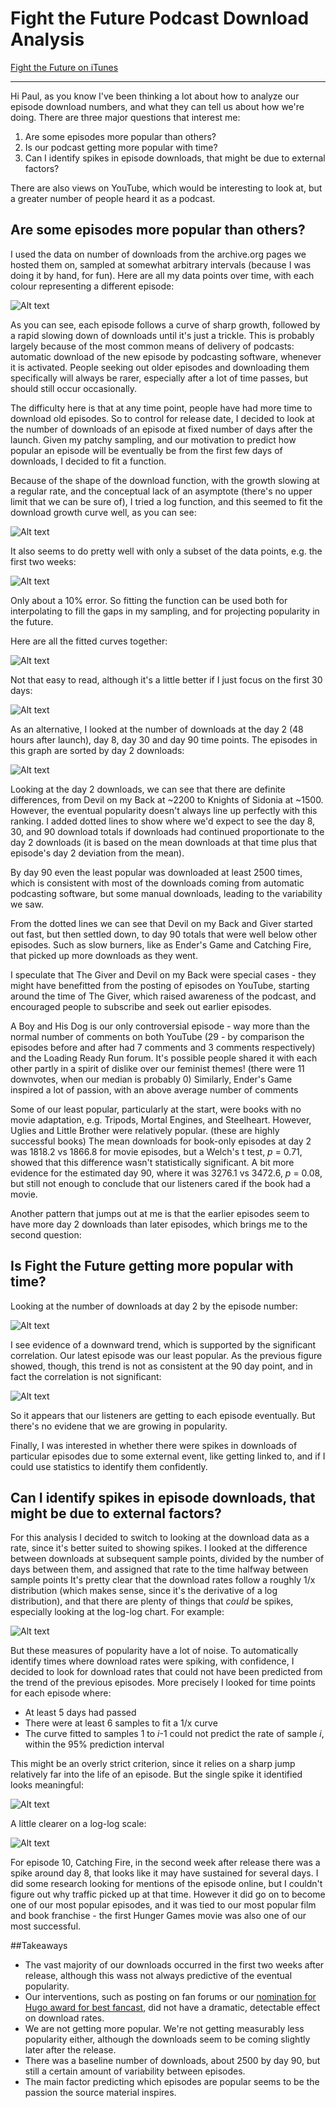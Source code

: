 # Fight the Future Podcast Download Analysis

[Fight the Future on iTunes](https://itunes.apple.com/us/podcast/fight-future-loadingreadyrun/id981185349?mt=2)

--------
Hi Paul, as you know I've been thinking a lot about how to analyze our episode download numbers, and what they can tell us about how we're doing. There are three major questions that interest me:

1. Are some episodes more popular than others?
2. Is our podcast getting more popular with time?
3. Can I identify spikes in episode downloads, that might be due to external factors?

There are also views on YouTube, which would be interesting to look at, but a greater number of people heard it as a podcast.

## Are some episodes more popular than others?

I used the data on number of downloads from the archive.org pages we hosted them on, sampled at somewhat arbitrary intervals (because I was doing it by hand, for fun). Here are all my data points over time, with each colour representing a different episode:

![Alt text](figures/figures001.png)

As you can see, each episode follows a curve of sharp growth, followed by a rapid slowing down of downloads until it's just a trickle. This is probably largely because of the most common means of delivery of podcasts: automatic download of the new episode by podcasting software, whenever it is activated. People seeking out older episodes and downloading them specifically will always be rarer, especially after a lot of time passes, but should still occur occasionally.

The difficulty here is that at any time point, people have had more time to download old episodes. So to control for release date, I decided to look at the number of downloads of an episode at fixed number of days after the launch. Given my patchy sampling, and our motivation to predict how popular an episode will be eventually be from the first few days of downloads, I decided to fit a function. 

Because of the shape of the download function, with the growth slowing at a regular rate, and the conceptual lack of an asymptote (there's no upper limit that we can be sure of), I tried a log function, and this seemed to fit the download growth curve well, as you can see:

![Alt text](figures/figures002.png)

It also seems to do pretty well with only a subset of the data points, e.g. the first two weeks:

![Alt text](figures/figures003.png)

Only about a 10% error. So fitting the function can be used both for interpolating to fill the gaps in my sampling, and for projecting popularity in the future.

Here are all the fitted curves together:

![Alt text](figures/figures004.png)

Not that easy to read, although it's a little better if I just focus on the first 30 days:

![Alt text](figures/figures005.png)

As an alternative, I looked at the number of downloads at the day 2 (48 hours after launch), day 8, day 30 and day 90 time points. The episodes in this graph are sorted by day 2 downloads:

![Alt text](figures/figures006.png)

Looking at the day 2 downloads, we can see that there are definite differences, from Devil on my Back at ~2200 to Knights of Sidonia at ~1500. However, the eventual popularity doesn't always line up perfectly with this ranking. I added dotted lines to show where we'd expect to see the day 8, 30, and 90 download totals if downloads had continued proportionate to the day 2 downloads (it is based on the mean downloads at that time plus that episode's day 2 deviation from the mean).

By day 90 even the least popular was downloaded at least 2500 times, which is consistent with most of the downloads coming from automatic podcasting software, but some manual downloads, leading to the variability we saw.

From the dotted lines we can see that Devil on my Back and Giver started out fast, but then settled down, to day 90 totals that were well below other episodes. Such as slow burners, like as Ender's Game and Catching Fire, that picked up more downloads as they went. 

I speculate that The Giver and Devil on my Back were special cases - they might have benefitted from the posting of episodes on YouTube, starting around the time of The Giver, which raised awareness of the podcast, and encouraged people to subscribe and seek out earlier episodes.

A Boy and His Dog is our only controversial episode - way more than the normal number of comments on both YouTube (29 - by comparison the episodes before and after had 7 comments and 3 comments respectively) and the Loading Ready Run forum. It's possible people shared it with each other partly in a spirit of dislike over our feminist themes! (there were 11 downvotes, when our median is probably 0) Similarly, Ender's Game inspired a lot of passion, with an above average number of comments

Some of our least popular, particularly at the start, were books with no movie adaptation, e.g. Tripods, Mortal Engines, and Steelheart. However, Uglies and Little Brother were relatively popular. (these are highly successful books) The mean downloads for book-only episodes at day 2 was 1818.2 vs 1866.8 for movie episodes, but a Welch's t test, *p* = 0.71, showed that this difference wasn't statistically significant. A bit more evidence for the estimated day 90, where it was 3276.1 vs 3472.6, *p* = 0.08, but still not enough to conclude that our listeners cared if the book had a movie. 

Another pattern that jumps out at me is that the earlier episodes seem to have more day 2 downloads than later episodes, which brings me to the second question:

## Is Fight the Future getting more popular with time?

Looking at the number of downloads at day 2 by the episode number:

![Alt text](figures/figures007.png)

I see evidence of a downward trend, which is supported by the significant correlation. Our latest episode was our least popular. As the previous figure showed, though, this trend is not as consistent at the 90 day point, and in fact the correlation is not significant:

![Alt text](figures/figures008.png)

So it appears that our listeners are getting to each episode eventually. But there's no evidene that we are growing in popularity.

Finally, I was interested in whether there were spikes in downloads of particular episodes due to some external event, like getting linked to, and if I could use statistics to identify them confidently.

## Can I identify spikes in episode downloads, that might be due to external factors?

For this analysis I decided to switch to looking at the download data as a rate, since it's better suited to showing spikes. I looked at the difference between downloads at subsequent sample points, divided by the number of days between them, and assigned that rate to the time halfway between sample points It's pretty clear that the download rates follow a roughly 1/x distribution (which makes sense, since it's the derivative of a log distribution), and that there are plenty of things that *could* be spikes, especially looking at the log-log chart. For example:

![Alt text](figures/figures009.png)

But these measures of popularity have a lot of noise. To automatically identify times where download rates were spiking, with confidence, I decided to look for download rates that could not have been predicted from the trend of the previous episodes. More precisely I looked for time points for each episode where:

* At least 5 days had passed
* There were at least 6 samples to fit a 1/x curve
* The curve fitted to samples 1 to *i*-1 could not predict the rate of sample *i*, within the 95% prediction interval

This might be an overly strict criterion, since it relies on a sharp jump relatively far into the life of an episode. But the single spike it identified looks meaningful:

![Alt text](figures/figures010.png)

A little clearer on a log-log scale:

![Alt text](figures/figures011.png)

For episode 10, Catching Fire, in the second week after release there was a spike around day 8, that looks like it may have sustained for several days. I did some research looking for mentions of the episode online, but I couldn't figure out why traffic picked up at that time. However it did go on to become one of our most popular episodes, and it was tied to our most popular film and book franchise - the first Hunger Games movie was also one of our most successful.

##Takeaways

* The vast majority of our downloads occurred in the first two weeks after release, although this wass not always predictive of the eventual popularity.
* Our interventions, such as posting on fan forums or our [nomination for Hugo award for best fancast](http://www.geekingoutabout.com/2016/03/01/road-to-hugo-awards-fight-the-future-best-fancast/), did not have a dramatic, detectable effect on download rates.
* We are not getting more popular. We're not getting measurably less popularity either, although the downloads seem to be coming slightly later after the release.
* There was a baseline number of downloads, about 2500 by day 90, but still a certain amount of variability between episodes.
* The main factor predicting which episodes are popular seems to be the passion the source material inspires.